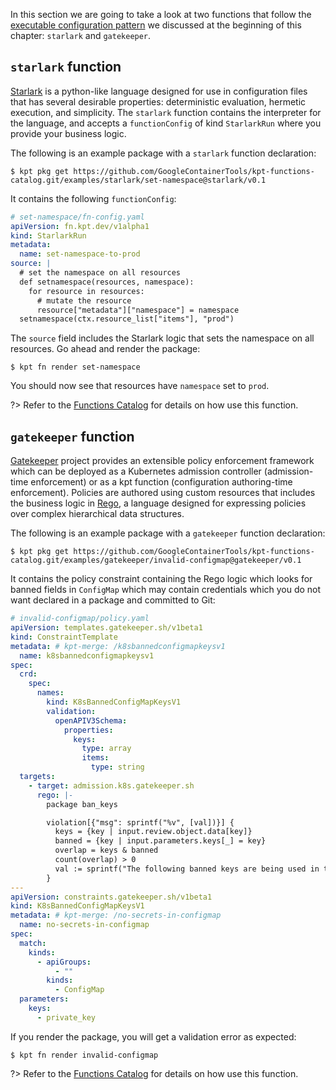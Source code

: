 In this section we are going to take a look at two functions that follow the
[executable configuration pattern] we discussed at the beginning of this
chapter: `starlark` and `gatekeeper`.

## `starlark` function

[Starlark] is a python-like language designed for use in configuration files
that has several desirable properties: deterministic evaluation, hermetic
execution, and simplicity. The `starlark` function contains the interpreter for
the language, and accepts a `functionConfig` of kind `StarlarkRun` where you
provide your business logic.

The following is an example package with a `starlark` function declaration:

```shell
$ kpt pkg get https://github.com/GoogleContainerTools/kpt-functions-catalog.git/examples/starlark/set-namespace@starlark/v0.1
```

It contains the following `functionConfig`:

```yaml
# set-namespace/fn-config.yaml
apiVersion: fn.kpt.dev/v1alpha1
kind: StarlarkRun
metadata:
  name: set-namespace-to-prod
source: |
  # set the namespace on all resources
  def setnamespace(resources, namespace):
    for resource in resources:
      # mutate the resource
      resource["metadata"]["namespace"] = namespace
  setnamespace(ctx.resource_list["items"], "prod")
```

The `source` field includes the Starlark logic that sets the namespace on all
resources. Go ahead and render the package:

```shell
$ kpt fn render set-namespace
```

You should now see that resources have `namespace` set to `prod`.

?> Refer to the [Functions Catalog](https://catalog.kpt.dev/starlark/v0.1/) for
details on how use this function.

## `gatekeeper` function

[Gatekeeper] project provides an extensible policy enforcement framework which
can be deployed as a Kubernetes admission controller (admission-time
enforcement) or as a kpt function (configuration authoring-time enforcement).
Policies are authored using custom resources that includes the business logic in
[Rego], a language designed for expressing policies over complex hierarchical
data structures.

The following is an example package with a `gatekeeper` function declaration:

```shell
$ kpt pkg get https://github.com/GoogleContainerTools/kpt-functions-catalog.git/examples/gatekeeper/invalid-configmap@gatekeeper/v0.1
```

It contains the policy constraint containing the Rego logic which looks for
banned fields in `ConfigMap` which may contain credentials which you do not want
declared in a package and committed to Git:

```yaml
# invalid-configmap/policy.yaml
apiVersion: templates.gatekeeper.sh/v1beta1
kind: ConstraintTemplate
metadata: # kpt-merge: /k8sbannedconfigmapkeysv1
  name: k8sbannedconfigmapkeysv1
spec:
  crd:
    spec:
      names:
        kind: K8sBannedConfigMapKeysV1
        validation:
          openAPIV3Schema:
            properties:
              keys:
                type: array
                items:
                  type: string
  targets:
    - target: admission.k8s.gatekeeper.sh
      rego: |-
        package ban_keys

        violation[{"msg": sprintf("%v", [val])}] {
          keys = {key | input.review.object.data[key]}
          banned = {key | input.parameters.keys[_] = key}
          overlap = keys & banned
          count(overlap) > 0
          val := sprintf("The following banned keys are being used in the ConfigMap: %v", [overlap])
        }
---
apiVersion: constraints.gatekeeper.sh/v1beta1
kind: K8sBannedConfigMapKeysV1
metadata: # kpt-merge: /no-secrets-in-configmap
  name: no-secrets-in-configmap
spec:
  match:
    kinds:
      - apiGroups:
          - ""
        kinds:
          - ConfigMap
  parameters:
    keys:
      - private_key
```

If you render the package, you will get a validation error as expected:

```shell
$ kpt fn render invalid-configmap
```

?> Refer to the
[Functions Catalog](https://catalog.kpt.dev/gatekeeper/v0.1/) for
details on how use this function.

[executable configuration pattern]:
  /book/05-developing-functions/?id=executable-configuration
[starlark]: https://github.com/bazelbuild/starlark#starlark
[gatekeeper]: https://github.com/open-policy-agent/gatekeeper#gatekeeper
[rego]: https://www.openpolicyagent.org/docs/latest/#rego
